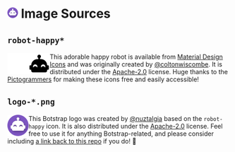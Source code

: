 # <a href="https://botstrap.rtfd.io"><img src="/docs/images/logo-48.png" width=24></a> Image Sources

## `robot-happy*`

<img align="left" src="./robot-happy-white.png#gh-dark-mode-only"><img align="left" src="./robot-happy-black.png#gh-light-mode-only">

This adorable happy robot is available from
[Material Design Icons](https://materialdesignicons.com/icon/robot-happy) and was
originally created by [@coltonwiscombe](https://twitter.com/coltonwiscombe). It is
distributed under the
[Apache-2.0](https://github.com/Templarian/MaterialDesign/blob/master/LICENSE) license.
Huge thanks to the [Pictogrammers](https://pictogrammers.com/) for making these icons
free and easily accessible!

## `logo-*.png`

<img align="left" src="./logo-48.png">

This Botstrap logo was created by [@nuztalgia](https://github.com/nuztalgia) based on
the `robot-happy` icon. It is also distributed under the [Apache-2.0](/LICENSE) license.
Feel free to use it for anything Botstrap-related, and please consider including
[a link back to this repo](https://github.com/nuztalgia/botstrap) if you do!
:purple_heart:
